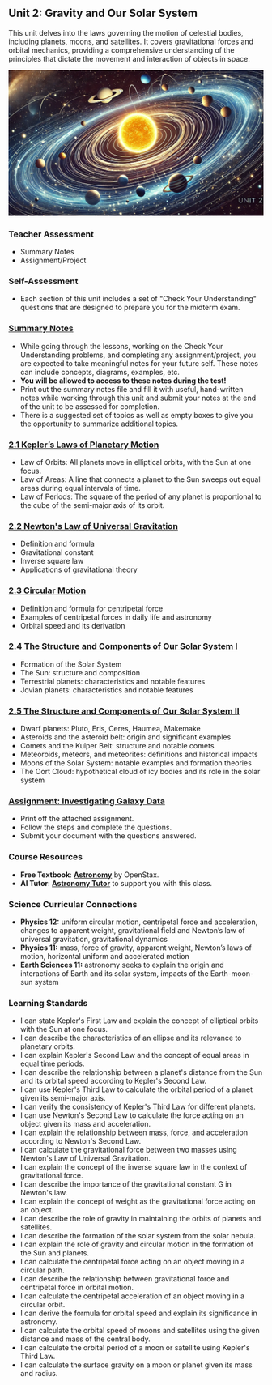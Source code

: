 ## Unit 2: Gravity and Our Solar System

This unit delves into the laws governing the motion of celestial bodies, including planets, moons, and satellites. It covers gravitational forces and orbital mechanics, providing a comprehensive understanding of the principles that dictate the movement and interaction of objects in space.

![Banner Image](./figures/unit2_banner.png)

### Teacher Assessment
- Summary Notes
- Assignment/Project

### Self-Assessment
- Each section of this unit includes a set of "Check Your Understanding" questions that are designed to prepare you for the midterm exam.

### [Summary Notes](https://teaghan.github.io/astronomy-12/Unit2/Unit2_Summary_Notes.pdf)

- While going through the lessons, working on the Check Your Understanding problems, and completing any assignment/project, you are expected to take meaningful notes for your future self. These notes can include concepts, diagrams, examples, etc.
- **You will be allowed to access to these notes during the test!**
- Print out the summary notes file and fill it with useful, hand-written notes while working through this unit and submit your notes at the end of the unit to be assessed for completion.
- There is a suggested set of topics as well as empty boxes to give you the opportunity to summarize additional topics.

### [2.1 Kepler’s Laws of Planetary Motion](https://github.com/teaghan/astronomy-12/tree/main/Unit2/2_1_keplers_laws.ipynb)
   - Law of Orbits: All planets move in elliptical orbits, with the Sun at one focus.
   - Law of Areas: A line that connects a planet to the Sun sweeps out equal areas during equal intervals of time.
   - Law of Periods: The square of the period of any planet is proportional to the cube of the semi-major axis of its orbit.

### [2.2 Newton's Law of Universal Gravitation](https://github.com/teaghan/astronomy-12/tree/main/Unit2/2_2_gravity.ipynb)
   - Definition and formula
   - Gravitational constant
   - Inverse square law
   - Applications of gravitational theory

### [2.3 Circular Motion](https://github.com/teaghan/astronomy-12/tree/main/Unit2/2_3_circular_motion.ipynb)
   - Definition and formula for centripetal force
   - Examples of centripetal forces in daily life and astronomy
   - Orbital speed and its derivation

### [2.4 The Structure and Components of Our Solar System I](https://github.com/teaghan/astronomy-12/tree/main/Unit2/2_4_solar_system_1.ipynb)
   - Formation of the Solar System
   - The Sun: structure and composition
   - Terrestrial planets: characteristics and notable features
   - Jovian planets: characteristics and notable features

### [2.5 The Structure and Components of Our Solar System II](https://github.com/teaghan/astronomy-12/tree/main/Unit2/2_5_solar_system_2.ipynb)
   - Dwarf planets: Pluto, Eris, Ceres, Haumea, Makemake
   - Asteroids and the asteroid belt: origin and significant examples
   - Comets and the Kuiper Belt: structure and notable comets
   - Meteoroids, meteors, and meteorites: definitions and historical impacts
   - Moons of the Solar System: notable examples and formation theories
   - The Oort Cloud: hypothetical cloud of icy bodies and its role in the solar system

### [Assignment: Investigating Galaxy Data](https://teaghan.github.io/astronomy-12/Unit2/Unit2_Assignment.pdf)
- Print off the attached assignment.
- Follow the steps and complete the questions.
- Submit your document with the questions answered.

### Course Resources
- **Free Textbook**: [**Astronomy**](https://openstax.org/books/astronomy/pages/1-introduction) by OpenStax.
- **AI Tutor**: [**Astronomy Tutor**](https://chatgpt.com/g/g-10CjMHMvk-astronomy-tutor) to support you with this class.

### Science Curricular Connections
- **Physics 12:** uniform circular motion, centripetal force and acceleration, changes to apparent weight, gravitational field and Newton’s law of universal gravitation, gravitational dynamics
- **Physics 11:** mass, force of gravity, apparent weight, Newton’s laws of motion, horizontal uniform and accelerated motion
- **Earth Sciences 11:** astronomy seeks to explain the origin and interactions of Earth and its solar system, impacts of the Earth-moon-sun system

### Learning Standards
- I can state Kepler's First Law and explain the concept of elliptical orbits with the Sun at one focus.
- I can describe the characteristics of an ellipse and its relevance to planetary orbits.
- I can explain Kepler's Second Law and the concept of equal areas in equal time periods.
- I can describe the relationship between a planet's distance from the Sun and its orbital speed according to Kepler's Second Law.
- I can use Kepler's Third Law to calculate the orbital period of a planet given its semi-major axis.
- I can verify the consistency of Kepler's Third Law for different planets.
- I can use Newton's Second Law to calculate the force acting on an object given its mass and acceleration.
- I can explain the relationship between mass, force, and acceleration according to Newton's Second Law.
- I can calculate the gravitational force between two masses using Newton's Law of Universal Gravitation.
- I can explain the concept of the inverse square law in the context of gravitational force.
- I can describe the importance of the gravitational constant G in Newton's law.
- I can explain the concept of weight as the gravitational force acting on an object.
- I can describe the role of gravity in maintaining the orbits of planets and satellites.
- I can describe the formation of the solar system from the solar nebula.
- I can explain the role of gravity and circular motion in the formation of the Sun and planets.
- I can calculate the centripetal force acting on an object moving in a circular path.
- I can describe the relationship between gravitational force and centripetal force in orbital motion.
- I can calculate the centripetal acceleration of an object moving in a circular orbit.
- I can derive the formula for orbital speed and explain its significance in astronomy.
- I can calculate the orbital speed of moons and satellites using the given distance and mass of the central body.
- I can calculate the orbital period of a moon or satellite using Kepler's Third Law.
- I can calculate the surface gravity on a moon or planet given its mass and radius.